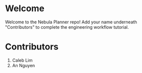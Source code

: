 # Welcome
Welcome to the Nebula Planner repo! Add your name underneath "Contributors" to complete
the engineering workflow tutorial.

# Contributors
1. Caleb Lim
2. An Nguyen